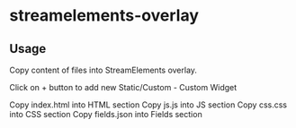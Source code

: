 # streamelements-overlay

## Usage

Copy content of files into StreamElements overlay. 

Click on + button to add new Static/Custom - Custom Widget

Copy index.html into HTML section
Copy js.js into JS section
Copy css.css into CSS section
Copy fields.json into Fields section
